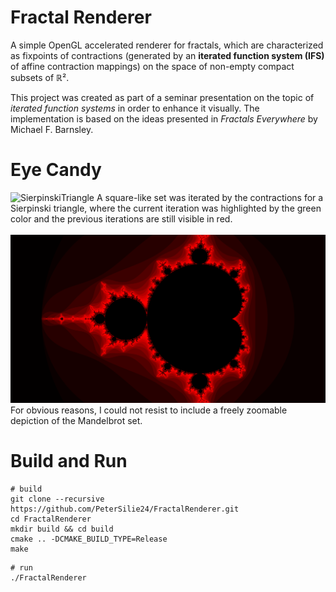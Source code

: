 # Fractal Renderer
A simple OpenGL accelerated renderer for fractals, which are characterized as fixpoints of contractions (generated by an **iterated function system (IFS)** of affine contraction mappings) on the space of non-empty compact subsets of ℝ².

This project was created as part of a seminar presentation on the topic of _iterated function systems_ in order to enhance it visually.
The implementation is based on the ideas presented in _Fractals Everywhere_ by Michael F. Barnsley.

# Eye Candy
![SierpinskiTriangle](figures/SierpinskiTriangle.png?raw=true)
A square-like set was iterated by the contractions for a Sierpinski triangle, where the current iteration was highlighted by the green color and the previous iterations are still visible in red.
\
\
![Mandelbrot](figures/Mandelbrot.png?raw=true)
For obvious reasons, I could not resist to include a freely zoomable depiction of the Mandelbrot set.

# Build and Run
```
# build
git clone --recursive https://github.com/PeterSilie24/FractalRenderer.git
cd FractalRenderer
mkdir build && cd build
cmake .. -DCMAKE_BUILD_TYPE=Release
make
```

```
# run
./FractalRenderer
```
